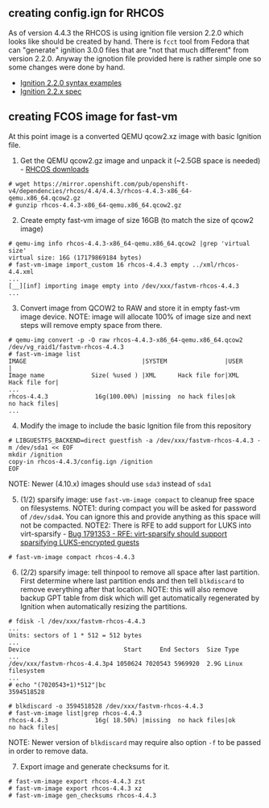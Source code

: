 ## creating config.ign for RHCOS
As of version 4.4.3 the RHCOS is using ignition file version 2.2.0 which looks like should be created by hand. There is `fcct` tool from Fedora that can "generate" ignition 3.0.0 files that are "not that much different" from version 2.2.0. Anyway the ignotion file provided here is rather simple one so some changes were done by hand.

- [Ignition 2.2.0 syntax examples](https://coreos.com/ignition/docs/latest/examples.html)
- [Ignition 2.2.x spec](https://github.com/coreos/ignition/tree/spec2x)

## creating FCOS image for fast-vm
At this point image is a converted QEMU qcow2.xz image with basic Ignition file.

1. Get the QEMU qcow2.gz image and unpack it (~2.5GB space is needed) - [RHCOS downloads](https://mirror.openshift.com/pub/openshift-v4/dependencies/rhcos/)
  ~~~
  # wget https://mirror.openshift.com/pub/openshift-v4/dependencies/rhcos/4.4/4.4.3/rhcos-4.4.3-x86_64-qemu.x86_64.qcow2.gz
  # gunzip rhcos-4.4.3-x86_64-qemu.x86_64.qcow2.gz
  ~~~

2. Create empty fast-vm image of size 16GB (to match the size of qcow2 image)
  ~~~
  # qemu-img info rhcos-4.4.3-x86_64-qemu.x86_64.qcow2 |grep 'virtual size'
  virtual size: 16G (17179869184 bytes)
  # fast-vm-image import_custom 16 rhcos-4.4.3 empty ../xml/rhcos-4.4.xml
  ...
  [__][inf] importing image empty into /dev/xxx/fastvm-rhcos-4.4.3
  ...
  ~~~

3. Convert image from QCOW2 to RAW and store it in empty fast-vm image device. NOTE: image will allocate 100% of image size and next steps will remove empty space from there.
  ~~~
  # qemu-img convert -p -O raw rhcos-4.4.3-x86_64-qemu.x86_64.qcow2 /dev/vg_raid1/fastvm-rhcos-4.4.3
  # fast-vm-image list
  IMAGE                                |SYSTEM                |USER                  |
  Image name             Size( %used ) |XML      Hack file for|XML      Hack file for|
  ...
  rhcos-4.4.3             16g(100.00%) |missing  no hack files|ok       no hack files|
  ...

  ~~~

4. Modify the image to include the basic Ignition file from this repository
  ~~~
  # LIBGUESTFS_BACKEND=direct guestfish -a /dev/xxx/fastvm-rhcos-4.4.3 -m /dev/sda1 << EOF
  mkdir /ignition
  copy-in rhcos-4.4.3/config.ign /ignition
  EOF
  ~~~
  NOTE: Newer (4.10.x) images should use `sda3` instead of `sda1`

5. (1/2) sparsify image: use `fast-vm-image compact` to cleanup free space on filesystems. 
NOTE1: during compact you will be asked for password of `/dev/sda4`. You can ignore this and provide anything as this space will not be compacted.
NOTE2: There is RFE to add support for LUKS into virt-sparsify - [Bug 1791353 - RFE: virt-sparsify should support sparsifying LUKS-encrypted guests ](https://bugzilla.redhat.com/show_bug.cgi?id=1791353)
  ~~~
  # fast-vm-image compact rhcos-4.4.3
  ~~~

6. (2/2) sparsify image: tell thinpool to remove all space after last partition. First determine where last partition ends and then tell `blkdiscard` to remove everything after that location. NOTE: this will also remove backup GPT table from disk which will get automatically regenerated by Ignition when automatically resizing the partitions.
  ~~~
  # fdisk -l /dev/xxx/fastvm-rhcos-4.4.3
  ...
  Units: sectors of 1 * 512 = 512 bytes
  ...
  Device                          Start     End Sectors  Size Type
  ...
  /dev/xxx/fastvm-rhcos-4.4.3p4 1050624 7020543 5969920  2.9G Linux filesystem
  ...
  # echo "(7020543+1)*512"|bc
  3594518528
  ~~~

  ~~~
  # blkdiscard -o 3594518528 /dev/xxx/fastvm-rhcos-4.4.3
  # fast-vm-image list|grep rhcos-4.4.3
  rhcos-4.4.3             16g( 18.50%) |missing  no hack files|ok       no hack files|
  ~~~
  NOTE: Newer version of `blkdiscard` may require also option `-f` to be passed in order to remove data.

7. Export image and generate checksums for it.
  ~~~
  # fast-vm-image export rhcos-4.4.3 zst
  # fast-vm-image export rhcos-4.4.3 xz
  # fast-vm-image gen_checksums rhcos-4.4.3
  ~~~
